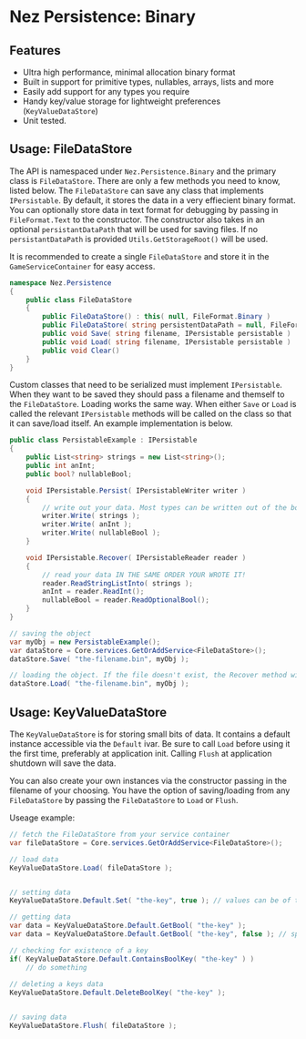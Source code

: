 ﻿Nez Persistence: Binary
==========

## Features

* Ultra high performance, minimal allocation binary format
* Built in support for primitive types, nullables, arrays, lists and more
* Easily add support for any types you require
* Handy key/value storage for lightweight preferences (`KeyValueDataStore`)
* Unit tested.


## Usage: FileDataStore

The API is namespaced under `Nez.Persistence.Binary` and the primary class is `FileDataStore`. There are only a few methods you need to know, listed below. The `FileDataStore` can save any class that implements `IPersistable`. By default, it stores the data in a very effiecient binary format. You can optionally store data in text format for debugging by passing in `FileFormat.Text` to the constructor. The constructor also takes in an optional `persistantDataPath` that will be used for saving files. If no `persistantDataPath` is provided `Utils.GetStorageRoot()` will be used.

It is recommended to create a single `FileDataStore` and store it in the `GameServiceContainer` for easy access.

```csharp
namespace Nez.Persistence
{
	public class FileDataStore
	{
		public FileDataStore() : this( null, FileFormat.Binary )
		public FileDataStore( string persistentDataPath = null, FileFormat fileFormat = FileFormat.Binary )
		public void Save( string filename, IPersistable persistable )
		public void Load( string filename, IPersistable persistable )
		public void Clear()
	}
}
```

Custom classes that need to be serialized must implement `IPersistable`. When they want to be saved they should pass a filename and themself to the `FileDataStore`. Loading works the same way. When either `Save` or `Load` is called the relevant `IPersistable` methods will be called on the class so that it can save/load itself. An example implementation is below.

```csharp
public class PersistableExample : IPersistable
{
	public List<string> strings = new List<string>();
	public int anInt;
	public bool? nullableBool;

	void IPersistable.Persist( IPersistableWriter writer )
	{
		// write out your data. Most types can be written out of the box
		writer.Write( strings );
		writer.Write( anInt );
		writer.Write( nullableBool );
	}

	void IPersistable.Recover( IPersistableReader reader )
	{
		// read your data IN THE SAME ORDER YOUR WROTE IT!
		reader.ReadStringListInto( strings );
		anInt = reader.ReadInt();
		nullableBool = reader.ReadOptionalBool();
	}
}

// saving the object
var myObj = new PersistableExample();
var dataStore = Core.services.GetOrAddService<FileDataStore>();
dataStore.Save( "the-filename.bin", myObj );

// loading the object. If the file doesn't exist, the Recover method will not be called
dataStore.Load( "the-filename.bin", myObj );
```


## Usage: KeyValueDataStore

The `KeyValueDataStore` is for storing small bits of data. It contains a default instance accessible via the `Default` ivar. Be sure to call `Load` before using it the first time, preferably at application init. Calling `Flush` at application shutdown will save the data.

You can also create your own instances via the constructor passing in the filename of your choosing. You have the option of saving/loading from any `FileDataStore` by passing the `FileDataStore` to `Load` or `Flush`.

Useage example:

```csharp
// fetch the FileDataStore from your service container
var fileDataStore = Core.services.GetOrAddService<FileDataStore>();

// load data
KeyValueDataStore.Load( fileDataStore );


// setting data
KeyValueDataStore.Default.Set( "the-key", true ); // values can be of type string, bool, int or float.

// getting data
var data = KeyValueDataStore.Default.GetBool( "the-key" );
var data = KeyValueDataStore.Default.GetBool( "the-key", false ); // specifying a default value if the key isnt present

// checking for existence of a key
if( KeyValueDataStore.Default.ContainsBoolKey( "the-key" ) )
	// do something
	
// deleting a keys data
KeyValueDataStore.Default.DeleteBoolKey( "the-key" );


// saving data
KeyValueDataStore.Flush( fileDataStore );
```
